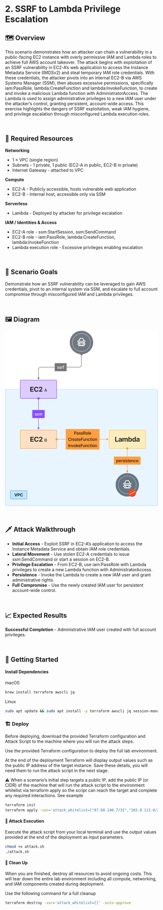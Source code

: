 # 2. SSRF to Lambda Privilege Escalation

## 🗺️ Overview
This scenario demonstrates how an attacker can chain a vulnerability in a public-facing EC2 instance with overly permissive IAM and Lambda roles to achieve full AWS account takeover. The attack begins with exploitation of an SSRF vulnerability in EC2-A’s web application to access the Instance Metadata Service (IMDSv2) and steal temporary IAM role credentials. With these credentials, the attacker pivots into an internal EC2-B via AWS Systems Manager (SSM), then abuses excessive permissions, specifically iam:PassRole, lambda:CreateFunction and lambda:InvokeFunction, to create and invoke a malicious Lambda function with AdministratorAccess. The Lambda is used to assign administrative privileges to a new IAM user under the attacker’s control, granting persistent, account-wide access. This exercise highlights the dangers of SSRF exploitation, weak IAM hygiene, and privilege escalation through misconfigured Lambda execution roles.

&nbsp;

## 🧩 Required Resources

**Networking**
- 1 × VPC (single region)
- Subnets - 1 private, 1 public (EC2-A in public, EC2-B in private)
- Internet Gateway - attached to VPC

**Compute**
- EC2-A - Publicly accessible, hosts vulnerable web application
- EC2-B - Internal host, accessible only via SSM

**Serverless**
- Lambda - Deployed by attacker for privilege escalation

**IAM / Identities & Access**
- EC2-A role - ssm:StartSession, ssm:SendCommand
- EC2-B role - iam:PassRole, lambda:CreateFunction, lambda:InvokeFunction
- Lambda execution role - Excessive privileges enabling escalation

&nbsp;

## 🎯 Scenario Goals
Demonstrate how an SSRF vulnerability can be leveraged to gain AWS credentials, pivot to an internal system via SSM, and escalate to full account compromise through misconfigured IAM and Lambda privileges.

&nbsp;

## 🖼️ Diagram
![Diagram](./diagram.png)

&nbsp;

## 🗡️ Attack Walkthrough
- **Initial Access** - Exploit SSRF in EC2-A’s application to access the Instance Metadata Service and obtain IAM role credentials.
- **Lateral Movement** - Use stolen EC2-A credentials to issue ssm:SendCommand or start a session on EC2-B.
- **Privilege Escalation** - From EC2-B, use iam:PassRole with Lambda privileges to create a new Lambda function with AdministratorAccess.
- **Persistence** - Invoke the Lambda to create a new IAM user and grant administrative rights.
- **Full Compromise** - Use the newly created IAM user for persistent account-wide control.

&nbsp;

## 📈 Expected Results
**Successful Completion** - Administrative IAM user created with full account privileges.

&nbsp;

## 🚀 Getting Started

#### Install Dependencies
macOS
```bash
brew install terraform awscli jq
```
Linux
```bash
sudo apt update && sudo apt install -y terraform awscli jq session-manager-plugin
```

### 🏗️ Deploy
Before deploying, download the provided Terraform configuration and Attack Script to the machine where you will run the attack steps.

Use the provided Terraform configuration to deploy the full lab environment.

At the end of the deployment Terraform will display output values such as the public IP address of the target instance. Save these details, you will need them to run the attack script in the next stage.

⚠️ When a scenario’s initial step targets a public IP, add the public IP (or CIDR) of the machine that will run the attack script to the environment whitelist via terraform apply so the script can reach the target and complete any required interactions. See example

```bash
terraform init
terraform apply -var='attack_whitelist=["87.68.140.7/32","203.0.113.0/24"]' -auto-approve
```

#### 🎯 Attack Execution
Execute the attack script from your local terminal and use the output values provided at the end of the deployment as input parameters.

```bash
chmod +x attack.sh
./attack.sh
```

#### 🧹 Clean Up
When you are finished, destroy all resources to avoid ongoing costs. This will tear down the entire lab environment including all compute, networking, and IAM components created during deployment.

Use the following command for a full cleanup
```bash
terraform destroy -var='attack_whitelist=[]' -auto-approve
```
